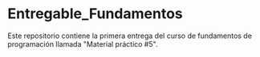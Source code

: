 # Entregable_Fundamentos
Este repositorio contiene la primera entrega del curso de fundamentos de programación llamada "Material práctico #5".
